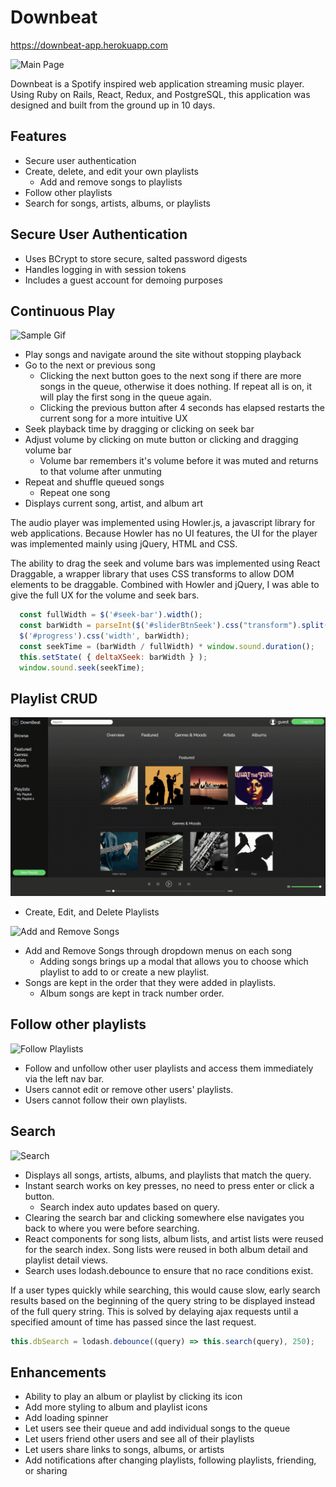 # Downbeat

https://downbeat-app.herokuapp.com

![Main Page](http://res.cloudinary.com/masag0/image/upload/v1518202882/Main_Page_zqsnms.png)

Downbeat is a Spotify inspired web application streaming music player. Using Ruby on Rails, React, Redux, and PostgreSQL, this application was designed and built from the ground up in 10 days.

## Features

* Secure user authentication
* Create, delete, and edit your own playlists
  * Add and remove songs to playlists
* Follow other playlists
* Search for songs, artists, albums, or playlists

## Secure User Authentication

* Uses BCrypt to store secure, salted password digests
* Handles logging in with session tokens
* Includes a guest account for demoing purposes

## Continuous Play
![Sample Gif](https://github.com/masag0/DownBeat/blob/master/app/assets/images/ContPlay.gif)

* Play songs and navigate around the site without stopping playback
* Go to the next or previous song
  * Clicking the next button goes to the next song if there are more songs in the queue, otherwise it does nothing. If repeat all is on, it will play the first song in the queue again.
  * Clicking the previous button after 4 seconds has elapsed restarts the current song for a more intuitive UX
* Seek playback time by dragging or clicking on seek bar
* Adjust volume by clicking on mute button or clicking and dragging volume bar
  * Volume bar remembers it's volume before it was muted and returns to that volume after unmuting
* Repeat and shuffle queued songs
  * Repeat one song
* Displays current song, artist, and album art

The audio player was implemented using Howler.js, a javascript library for web applications. Because Howler has no UI features, the UI for the player was implemented mainly using jQuery, HTML and CSS.

The ability to drag the seek and volume bars was implemented using React Draggable, a wrapper library that uses CSS transforms to allow DOM elements to be draggable. Combined with Howler and jQuery, I was able to give the full UX for the volume and seek bars.

```javascript
  const fullWidth = $('#seek-bar').width();
  const barWidth = parseInt($('#sliderBtnSeek').css("transform").split(',')[4].slice(1));
  $('#progress').css('width', barWidth);
  const seekTime = (barWidth / fullWidth) * window.sound.duration();
  this.setState( { deltaXSeek: barWidth } );
  window.sound.seek(seekTime);
```

## Playlist CRUD

![Playlist CRUD](https://github.com/masag0/DownBeat/blob/master/app/assets/images/PlaylistCRUD.gif)
* Create, Edit, and Delete Playlists

![Add and Remove Songs](https://github.com/masag0/DownBeat/blob/master/app/assets/images/AddRemoveSongs.gif)
* Add and Remove Songs through dropdown menus on each song
  * Adding songs brings up a modal that allows you to choose which playlist to add to or create a new playlist.
* Songs are kept in the order that they were added in playlists.
  * Album songs are kept in track number order.

## Follow other playlists

![Follow Playlists](https://github.com/masag0/DownBeat/blob/master/app/assets/images/Following.gif)

* Follow and unfollow other user playlists and access them immediately via the left nav bar.
* Users cannot edit or remove other users' playlists.
* Users cannot follow their own playlists.

## Search

![Search](https://github.com/masag0/DownBeat/blob/master/app/assets/images/Search.gif)
* Displays all songs, artists, albums, and playlists that match the query.
* Instant search works on key presses, no need to press enter or click a button.
  * Search index auto updates based on query.
* Clearing the search bar and clicking somewhere else navigates you back to where you were before searching.
* React components for song lists, album lists, and artist lists were reused for the search index. Song lists were reused in both album detail and playlist detail views.
* Search uses lodash.debounce to ensure that no race conditions exist.

 If a user types quickly while searching, this would cause slow, early search results based on the beginning of the query string to be displayed instead of the full query string. This is solved by delaying ajax requests until a specified amount of time has passed since the last request.

 ```javascript
 this.dbSearch = lodash.debounce((query) => this.search(query), 250);
 ```

## Enhancements
* Ability to play an album or playlist by clicking its icon
* Add more styling to album and playlist icons
* Add loading spinner
* Let users see their queue and add individual songs to the queue
* Let users friend other users and see all of their playlists
* Let users share links to songs, albums, or artists
* Add notifications after changing playlists, following playlists, friending, or sharing


